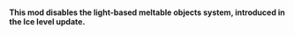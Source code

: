 #### This mod disables the light-based meltable objects system, introduced in the Ice level update.
